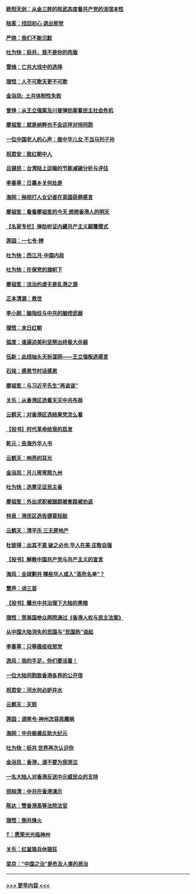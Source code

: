 #### [欧阳天剑：从金三胖的核武态度看共产党的流氓本性](../pages/nsc993/n11702238.md?t=12060511) 
#### [陆客：找回初心 退出邪党](../pages/nsc993/n11702213.md?t=12060511) 
#### [严晓：我们不能沉默](../pages/nsc993/n11702110.md?t=12060511) 
#### [吐为快：妖共，我不是你的肉盾](../pages/nsc993/n11701366.md?t=12060511) 
#### [雪绮：亡共大戏中的选择](../pages/nsc993/n11699922.md?t=12060511) 
#### [理悟：人不可欺天更不可欺](../pages/nsc993/n11699657.md?t=12060511) 
#### [金浴凤:  土共体制性失败](../pages/nsc993/n11699361.md?t=12060511) 
#### [曾铮：从王立强案及川普弹劾案看民主社会危机](../pages/nsc993/n11699318.md?t=12060511) 
#### [廖祖笙：就是纳粹也不会这样对待同胞](../pages/nsc993/n11697658.md?t=12060511) 
#### [一位中国老人的心声：做中华儿女 不当马列子孙](../pages/nsc993/n11697525.md?t=12060511) 
#### [祝君安：致红朝中人](../pages/nsc993/n11697518.md?t=12060511) 
#### [吕锡民：台湾陆上运输的节能减碳分析与评估](../pages/nsc993/n11694983.md?t=12060511) 
#### [李春草：日暮乡关何处是](../pages/nsc993/n11694805.md?t=12060511) 
#### [海网：殃视打人女记者在英国获罪感言](../pages/nsc993/n11693832.md?t=12060511) 
#### [廖祖笙：看看廖祖笙的今天 想想香港人的明天](../pages/nsc993/n11693707.md?t=12060511) 
#### [【名家专栏】弹劾听证内藏共产主义颠覆模式](../pages/nsc993/n11693563.md?t=12060511) 
#### [莲园：一七令‧辨](../pages/nsc993/n11692558.md?t=12060511) 
#### [吐为快：西江月·中国内政](../pages/nsc993/n11692071.md?t=12060511) 
#### [吐为快：在保党的旗帜下](../pages/nsc993/n11691188.md?t=12060511) 
#### [廖祖笙：法治的虚无是乱港之源](../pages/nsc993/n11690605.md?t=12060511) 
#### [正本清源：救世](../pages/nsc993/n11689134.md?t=12060511) 
#### [李小刚：脑指纹与中共的脑控武器](../pages/nsc993/n11688900.md?t=12060511) 
#### [理悟：末日红朝](../pages/nsc993/n11688829.md?t=12060511) 
#### [弧度：谁逼迫美利坚祭出终极大杀器](../pages/nsc993/n11688735.md?t=12060511) 
#### [伍新：此线抽头天拆谍网——王立强叛逃感言](../pages/nsc993/n11687981.md?t=12060511) 
#### [石铭：感恩节时话感恩](../pages/nsc993/n11687568.md?t=12060511) 
#### [廖祖笙：与习近平先生“再谈谈”](../pages/nsc993/n11687005.md?t=12060511) 
#### [关乐：从香港区选看天灭中共布局](../pages/nsc993/n11686647.md?t=12060511) 
#### [云鹤天：对香港区选结果党怎么看](../pages/nsc993/n11686216.md?t=12060511) 
#### [【投书】时代革命给我的启发](../pages/nsc993/n11684287.md?t=12060511) 
#### [乾元：告海外华人书](../pages/nsc993/n11684044.md?t=12060511) 
#### [云鹤天：响亮的耳光](../pages/nsc993/n11684254.md?t=12060511) 
#### [金浴凤：月儿弯弯照九州](../pages/nsc993/n11684231.md?t=12060511) 
#### [吐为快：选票见证民主香](../pages/nsc993/n11684206.md?t=12060511) 
#### [廖祖笙：外出求职被跟踪被套路被劝返](../pages/nsc993/n11683874.md?t=12060511) 
#### [林泉：港民区选告捷莫轻敌](../pages/nsc993/n11683930.md?t=12060511) 
#### [云鹤天：清平乐 三无房地产](../pages/nsc993/n11681521.md?t=12060511) 
#### [杜彼得：出其不意 破之必也 华人在美 庄敬自强](../pages/nsc993/n11679554.md?t=12060511) 
#### [【投书】解散中国共产党与共产主义的宣言](../pages/nsc993/n11679177.md?t=12060511) 
#### [海风：全球剿共 哪些华人或入“高危名单”？](../pages/nsc993/n11678617.md?t=12060511) 
#### [慧声：诗三首](../pages/nsc993/n11678848.md?t=12060511) 
#### [【投书】曝光中共治理下大陆的黑暗](../pages/nsc993/n11678674.md?t=12060511) 
#### [理悟：贺美国参众两院通过《香港人权与民主法案》](../pages/nsc993/n11678104.md?t=12060511) 
#### [从中国大陆消失的民国与“民国热”谈起](../pages/nsc993/n11678075.md?t=12060511) 
#### [李春草：只等瘟疫收邪党](../pages/nsc993/n11677308.md?t=12060511) 
#### [逸风：我的手足，你们要活着！](../pages/nsc993/n11676352.md?t=12060511) 
#### [一位大陆同胞致香港各界的公开信](../pages/nsc993/n11675761.md?t=12060511) 
#### [祝君安：河水何必妒井水](../pages/nsc993/n11675746.md?t=12060511) 
#### [云鹤天：天怒](../pages/nsc993/n11675718.md?t=12060511) 
#### [莲园：调笑令‧神州怎容恶魔祸](../pages/nsc993/n11675648.md?t=12060511) 
#### [海网：中共偷袭反助大纪元](../pages/nsc993/n11673515.md?t=12060511) 
#### [吐为快：妖共 世界再次认识你](../pages/nsc993/n11673506.md?t=12060511) 
#### [金浴凤：香港，请不要为我哭泣](../pages/nsc993/n11673248.md?t=12060511) 
#### [一名大陆人对香港反送中示威民众的支持](../pages/nsc993/n11672615.md?t=12060511) 
#### [郑纯清：中共在香港演示](../pages/nsc993/n11670539.md?t=12060511) 
#### [陈达：赞香港高等法院法官](../pages/nsc993/n11669542.md?t=12060511) 
#### [理悟：倒共烽火](../pages/nsc993/n11668844.md?t=12060511) 
#### [T：愿荣光光临神州](../pages/nsc993/n11668421.md?t=12060511) 
#### [关乐：红鼠狼兵休猖狂](../pages/nsc993/n11668378.md?t=12060511) 
#### [梁京：“中国之治”是危及人类的恶治](../pages/nsc993/n11668328.md?t=12060511) 

----
#### [ >>> 更早内容 <<< ](../indexes/nsc993-earlier.md)
